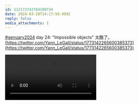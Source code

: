 ```yaml
---
id: 112173742784100734
date: 2024-03-28T14:17:59.499Z
reply: false
media_attachments: 1
---
```


[#genuary2024](https://e5n.cc/tags/genuary2024) day 24: "Impossible objects" 太酷了。  
[https://twitter.com/Yann_LeGall/status/1773142265600385373](https://twitter.com/Yann_LeGall/status/1773142265600385373)

![None](https://files.e5n.cc/media_attachments/files/112/173/742/084/946/027/original/23c79ce4a56d5d6d.mp4)
